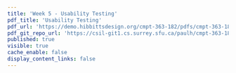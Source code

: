```yaml
---
title: 'Week 5 - Usability Testing'
pdf_title: 'Usability Testing'
pdf_url: 'https://demo.hibbittsdesign.org/cmpt-363-182/pdfs/cmpt-363-182-usability-testing.pdf'
pdf_git_repo_url: 'https://csil-git1.cs.surrey.sfu.ca/paulh/cmpt-363-182-slides/blob/master/usability-testing/slides.md'
published: true
visible: true
cache_enable: false
display_content_links: false
---
```

